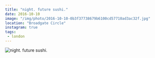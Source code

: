 ```yaml
---
title: "night. future sushi."
date: 2016-10-10
image: "/img/photo/2016-10-10-0b3f37738679b6100cd57710ad3ac32f.jpg"
location: "Broadgate Circle"
instagram: true
tags:
 - london
---
```


![night. future sushi.](/img/photo/2016-10-10-0b3f37738679b6100cd57710ad3ac32f.jpg)
